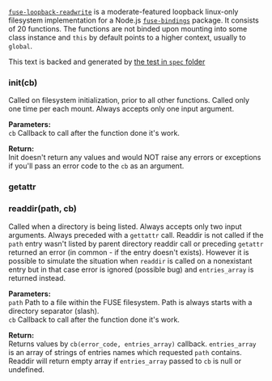[`fuse-loopback-readwrite`](/fuse-loopback-readwrite.coffee) is a moderate-featured loopback linux-only filesystem implementation for a Node.js [`fuse-bindings`](https://github.com/mafintosh/fuse-bindings) package. It consists of 20 functions. The functions are not binded upon mounting into some class instance and `this` by default points to a higher context, usually to `global`.

This text is backed and generated by [the test in `spec` folder](/spec/fuse-loopback-readwrite.spec.coffee)

### init(cb)
Called on filesystem initialization, prior to all other functions. Called only one time per each mount. Always accepts only one input argument.

**Parameters:**  
`cb` Callback to call after the function done it's work.

**Return:**  
Init doesn't return any values and would NOT raise any errors or exceptions if you'll pass an error code to the `cb` as an argument.

### getattr

### readdir(path, cb)
Called when a directory is being listed. Always accepts only two input arguments. Always preceded with a `gettattr` call. Readdir is not called if the `path` entry wasn't listed by parent directory readdir call or preceding `getattr` returned an error (in common - if the entry doesn't exists). However it is possible to simulate the situation when `readdir` is called on a nonexistant entry but in that case error is ignored (possible bug) and `entries_array` is returned instead.

**Parameters:**  
`path` Path to a file within the FUSE filesystem. Path is always starts with a directory separator (slash).  
`cb` Callback to call after the function done it's work.

**Return:**  
Returns values by `cb(error_code, entries_array)` callback. `entries_array` is an array of strings of entries names which requested `path` contains. Readdir will return empty array if `entries_array` passed to `cb` is null or undefined.
